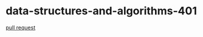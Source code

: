 # data-structures-and-algorithms-401

[pull request](https://github.com/MURADALSHORMAN/data-structures-and-algorithms-401/pull/1)
